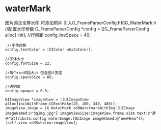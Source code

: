 # waterMark
图片添加全屏水印,可添加照片
引入G_FrameParserConfig.h和G_WaterMark.h 
//配置水印参数
G_FrameParserConfig *config = [[G_FrameParserConfig alloc] init];
     //行间距
    config.lineSpace = 40; 
    
     //字体颜色
    config.textColor = [UIColor whiteColor]; 
    
    //字体大小
    config.fontSize = 22; 
    
    //每个run间距大小 包含图片宽度
    config.spaceSize = 80;
    
    //透明度
    config.opaque = 0.3;
    
    UIImageView *imageView = [[UIImageView alloc]initWithFrame:CGRectMake(20, 100, 340, 480)];
    imageView.image = [G_WaterMark addWatermarkWithImg:[UIImage imageNamed:@"bgImg.jpg"] imageViewSize:imageView.frame.size text:@"胖子"attribute:config waterImage:[UIImage imageNamed:@"newMenu"]];
    [self.view addSubview:imageView];
